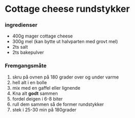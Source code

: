 # Cottage cheese rundstykker

### ingredienser
- 400g mager cottage cheese
- 300g mel (kan bytte ut halvparten med grovt mel)
- 2ts salt
- 2ts bakepulver

### Fremgangsmåte
1. skru på ovnen på 180 grader over og under varme
1. hell alt i en bolle
2. mix med en gaffel eller lignende
3. Kna alt **godt** sammen
1. fordel deigen i 6-8 biter
1. rull dem sammen så de former rundstykker
1. stek i 25-30 min på 180grader 